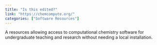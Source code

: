 ```yaml
---
title: "Is this edited?"
link: "https://chemcompute.org/"
categories: ["Software Resources"]
---
```


A resources allowing access to computational chemistry software for undergraduate teaching and research without needing a local installation.




